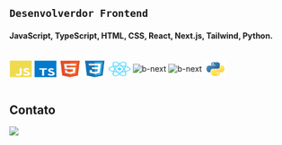 ## `Desenvolverdor Frontend`
#### JavaScript, TypeScript, HTML, CSS, React, Next.js, Tailwind, Python.
<div style="display: inline_block"><br>
  <img align="center" alt="b-Js" height="30" width="40" src="https://raw.githubusercontent.com/devicons/devicon/master/icons/javascript/javascript-plain.svg">
  <img align="center" alt="b-Ts" height="30" width="40" src="https://raw.githubusercontent.com/devicons/devicon/master/icons/typescript/typescript-plain.svg">
  <img align="center" alt="b-HTML" height="30" width="40" src="https://raw.githubusercontent.com/devicons/devicon/master/icons/html5/html5-original.svg">
  <img align="center" alt="b-CSS" height="30" width="40" src="https://raw.githubusercontent.com/devicons/devicon/master/icons/css3/css3-original.svg">
  <img align="center" alt="b-React" height="30" width="40" src="https://raw.githubusercontent.com/devicons/devicon/master/icons/react/react-original.svg">
  <img align="center" alt="b-next" height="30" width="40" src="https://cdn.jsdelivr.net/gh/devicons/devicon@latest/icons/nextjs/nextjs-original.svg" />
  <img align="center" alt="b-next" height="30" width="40" src="https://cdn.jsdelivr.net/gh/devicons/devicon@latest/icons/tailwindcss/tailwindcss-original.svg" />
  <img align="center" alt="b-Python" height="30" width="40" src="https://raw.githubusercontent.com/devicons/devicon/master/icons/python/python-original.svg">
</div>
</br>

## Contato


<div> 
 <a href="https://www.linkedin.com/in/" target="_blank"><img src="https://img.shields.io/badge/-LinkedIn-%230077B5?style=for-the-badge&logo=linkedin&logoColor=white" target="_blank"></a>
</div>

